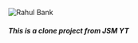 

![Rahul Bank](https://i.ibb.co/j6w7Ws9/screencapture-127-0-0-1-5173-2022-10-08-20-48-12.png)

##### This is a clone project from JSM YT 
